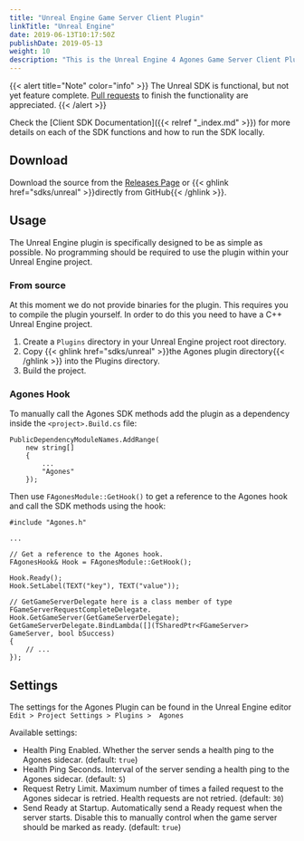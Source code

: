 ```yaml
---
title: "Unreal Engine Game Server Client Plugin"
linkTitle: "Unreal Engine"
date: 2019-06-13T10:17:50Z
publishDate: 2019-05-13
weight: 10
description: "This is the Unreal Engine 4 Agones Game Server Client Plugin. "
---
```


{{< alert title="Note" color="info" >}}
The Unreal SDK is functional, but not yet feature complete.
[Pull requests](https://github.com/googleforgames/agones/pulls) to finish the functionality are appreciated.
{{< /alert >}}

Check the [Client SDK Documentation]({{< relref "_index.md" >}}) for more details on each of the SDK functions and how to run the SDK locally.

## Download

Download the source from the [Releases Page](https://github.com/googleforgames/agones/releases)
or {{< ghlink href="sdks/unreal" >}}directly from GitHub{{< /ghlink >}}.

## Usage

The Unreal Engine plugin is specifically designed to be as simple as possible. No programming should be required to use the plugin within your Unreal Engine project.

### From source

At this moment we do not provide binaries for the plugin. This requires you to compile the plugin yourself. In order to do this you need to have a C++ Unreal Engine project.

1. Create a `Plugins` directory in your Unreal Engine project root directory.
2. Copy {{< ghlink href="sdks/unreal" >}}the Agones plugin directory{{< /ghlink >}} into the Plugins directory.
3. Build the project.

### Agones Hook

To manually call the Agones SDK methods add the plugin as a dependency inside the `<project>.Build.cs` file:

```
PublicDependencyModuleNames.AddRange(
    new string[]
    {
        ...
        "Agones"
    });
```

Then use `FAgonesModule::GetHook()` to get a reference to the Agones hook and call the SDK methods using the hook:

```
#include "Agones.h"

...

// Get a reference to the Agones hook.
FAgonesHook& Hook = FAgonesModule::GetHook();

Hook.Ready();
Hook.SetLabel(TEXT("key"), TEXT("value"));

// GetGameServerDelegate here is a class member of type FGameServerRequestCompleteDelegate.
Hook.GetGameServer(GetGameServerDelegate);
GetGameServerDelegate.BindLambda([](TSharedPtr<FGameServer> GameServer, bool bSuccess)
{
    // ...
});
```

## Settings

The settings for the Agones Plugin can be found in the Unreal Engine editor `Edit > Project Settings > Plugins >  Agones`

Available settings:

- Health Ping Enabled. Whether the server sends a health ping to the Agones sidecar. (default: `true`)
- Health Ping Seconds. Interval of the server sending a health ping to the Agones sidecar. (default: `5`)
- Request Retry Limit. Maximum number of times a failed request to the Agones sidecar is retried. Health requests are not retried. (default: `30`)
- Send Ready at Startup. Automatically send a Ready request when the server starts. Disable this to manually control when the game server should be marked as ready. (default: `true`)


